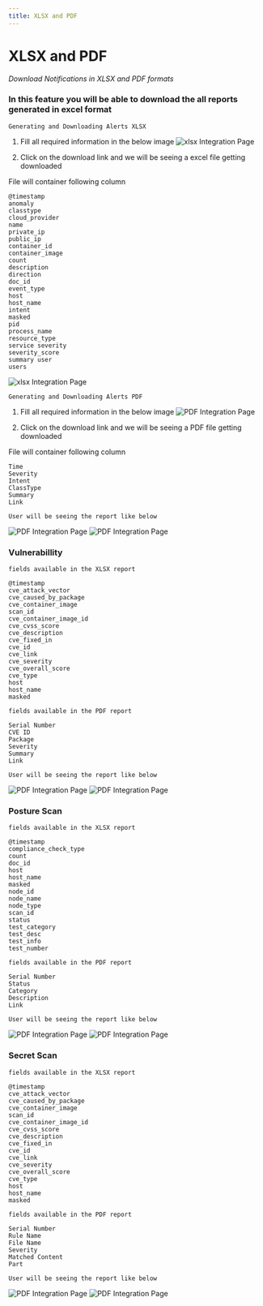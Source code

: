```yaml
---
title: XLSX and PDF
---
```


# XLSX and PDF

*Download Notifications in XLSX and PDF formats*

### In this feature you will be able to download the all reports generated in excel format

```Generating and Downloading Alerts XLSX```

1. Fill all required information in the below image
![xlsx Integration Page](../img/x1.png)

2. Click on the download link and we will be seeing a excel file getting downloaded

File will container following column
```
@timestamp	
anomaly	
classtype
cloud_provider	
name	
private_ip	
public_ip	
container_id	
container_image	
count	
description	
direction	
doc_id	
event_type	
host	
host_name	
intent	
masked	
pid	
process_name	
resource_type	
service	severity	
severity_score	
summary	user	
users
```

![xlsx Integration Page](../img/x2.png)

```Generating and Downloading Alerts PDF```

1. Fill all required information in the below image
![PDF Integration Page](../img/p1.png)

2. Click on the download link and we will be seeing a PDF file getting downloaded

File will container following column

```
Time
Severity
Intent
ClassType
Summary
Link
```

```User will be seeing the report like below```

![PDF Integration Page](../img/p2.png)
![PDF Integration Page](../img/p3.png)

### Vulnerabillity 

```fields available in the XLSX report```
```
@timestamp	
cve_attack_vector	
cve_caused_by_package	
cve_container_image	
scan_id	
cve_container_image_id	
cve_cvss_score	
cve_description	
cve_fixed_in	
cve_id	
cve_link	
cve_severity	
cve_overall_score	
cve_type	
host	
host_name	
masked
```

```fields available in the PDF report```
```
Serial Number
CVE ID
Package
Severity
Summary
Link
```

```User will be seeing the report like below```

![PDF Integration Page](../img/p6.png)
![PDF Integration Page](../img/p7.png)


### Posture Scan 

```fields available in the XLSX report```
```
@timestamp	
compliance_check_type	
count	
doc_id	
host	
host_name	
masked	
node_id	
node_name	
node_type	
scan_id	
status	
test_category	
test_desc	
test_info	
test_number
```

```fields available in the PDF report```
```
Serial Number
Status
Category
Description
Link
```

```User will be seeing the report like below```

![PDF Integration Page](../img/p4.png)
![PDF Integration Page](../img/p5.png)


### Secret Scan 

```fields available in the XLSX report```
```
@timestamp	
cve_attack_vector	
cve_caused_by_package	
cve_container_image	
scan_id	
cve_container_image_id	
cve_cvss_score	
cve_description	
cve_fixed_in	
cve_id	
cve_link	
cve_severity	
cve_overall_score	
cve_type	
host	
host_name	
masked
```

```fields available in the PDF report```
```
Serial Number
Rule Name
File Name
Severity
Matched Content
Part
```

```User will be seeing the report like below```

![PDF Integration Page](../img/p8.png)
![PDF Integration Page](../img/p9.png)